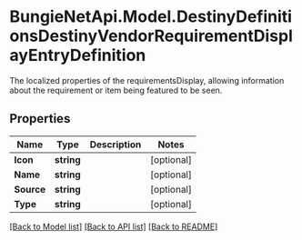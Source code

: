 # BungieNetApi.Model.DestinyDefinitionsDestinyVendorRequirementDisplayEntryDefinition
The localized properties of the requirementsDisplay, allowing information about the requirement or item being featured to be seen.
## Properties

Name | Type | Description | Notes
------------ | ------------- | ------------- | -------------
**Icon** | **string** |  | [optional] 
**Name** | **string** |  | [optional] 
**Source** | **string** |  | [optional] 
**Type** | **string** |  | [optional] 

[[Back to Model list]](../README.md#documentation-for-models) [[Back to API list]](../README.md#documentation-for-api-endpoints) [[Back to README]](../README.md)

